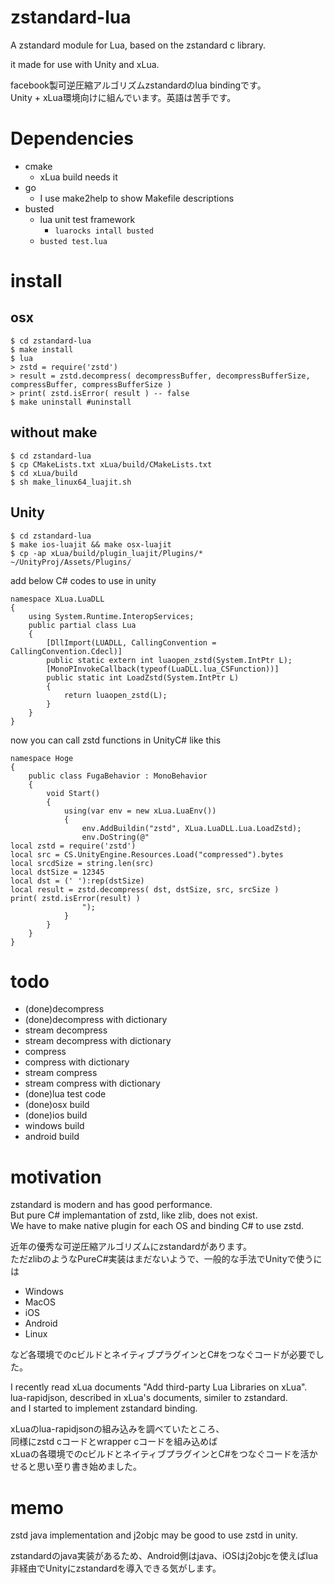 # zstandard-lua

A zstandard module for Lua, based on the zstandard c library.

it made for use with Unity and xLua.

facebook製可逆圧縮アルゴリズムzstandardのlua bindingです。<br>
Unity + xLua環境向けに組んでいます。英語は苦手です。

# Dependencies

* cmake
    * xLua build needs it
* go
    * I use make2help to show Makefile descriptions
* busted
    * lua unit test framework
        * `luarocks intall busted`
    * `busted test.lua`

# install

## osx

```
$ cd zstandard-lua
$ make install
$ lua
> zstd = require('zstd')
> result = zstd.decompress( decompressBuffer, decompressBufferSize, compressBuffer, compressBufferSize )
> print( zstd.isError( result ) -- false
$ make uninstall #uninstall
```

## without make

```
$ cd zstandard-lua
$ cp CMakeLists.txt xLua/build/CMakeLists.txt
$ cd xLua/build
$ sh make_linux64_luajit.sh
```

## Unity

```
$ cd zstandard-lua
$ make ios-luajit && make osx-luajit
$ cp -ap xLua/build/plugin_luajit/Plugins/* ~/UnityProj/Assets/Plugins/
```

add below C# codes to use in unity

```
namespace XLua.LuaDLL
{
    using System.Runtime.InteropServices;
    public partial class Lua
    {
        [DllImport(LUADLL, CallingConvention = CallingConvention.Cdecl)]
        public static extern int luaopen_zstd(System.IntPtr L);
        [MonoPInvokeCallback(typeof(LuaDLL.lua_CSFunction))]
        public static int LoadZstd(System.IntPtr L)
        {
            return luaopen_zstd(L);
        }
    }
}
```

now you can call zstd functions in UnityC# like this

```
namespace Hoge
{
    public class FugaBehavior : MonoBehavior
    {
        void Start()
        {
            using(var env = new xLua.LuaEnv())
            {
                env.AddBuildin("zstd", XLua.LuaDLL.Lua.LoadZstd);
                env.DoString(@"
local zstd = require('zstd')
local src = CS.UnityEngine.Resources.Load("compressed").bytes
local srcdSize = string.len(src)
local dstSize = 12345
local dst = (' '):rep(dstSize)
local result = zstd.decompress( dst, dstSize, src, srcSize )
print( zstd.isError(result) )
                ");
            }        
        }
    }
}
```


# todo

* (done)decompress
* (done)decompress with dictionary
* stream decompress
* stream decompress with dictionary
* compress
* compress with dictionary
* stream compress
* stream compress with dictionary
* (done)lua test code
* (done)osx build
* (done)ios build
* windows build
* android build

# motivation

zstandard is modern and has good performance.<br>
But pure C# implemantation of zstd, like zlib, does not exist.<br>
We have to make native plugin for each OS and binding C# to use zstd.

近年の優秀な可逆圧縮アルゴリズムにzstandardがあります。<br>
ただzlibのようなPureC#実装はまだないようで、一般的な手法でUnityで使うには

* Windows
* MacOS
* iOS
* Android
* Linux

など各環境でのcビルドとネイティブプラグインとC#をつなぐコードが必要でした。

I recently read xLua documents  "Add third-party Lua Libraries on xLua".<br>
lua-rapidjson, described in xLua's documents, similer to zstandard. <br>
and I started to implement zstandard binding.

xLuaのlua-rapidjsonの組み込みを調べていたところ、<br>
同様にzstd cコードとwrapper cコードを組み込めば<br>
xLuaの各環境でのcビルドとネイティブプラグインとC#をつなぐコードを活かせると思い至り書き始めました。

# memo

zstd java implementation and j2objc may be good to use zstd in unity.

zstandardのjava実装があるため、Android側はjava、iOSはj2objcを使えばlua非経由でUnityにzstandardを導入できる気がします。

